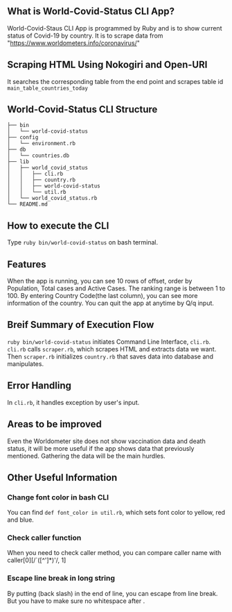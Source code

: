 ## What is World-Covid-Status CLI App?

World-Covid-Staus CLI App is programmed by Ruby and is to show current status of Covid-19 by country.
It is to scrape data from "https://www.worldometers.info/coronavirus/"

## Scraping HTML Using Nokogiri and Open-URI
It searches the corresponding table from the end point and scrapes table id `main_table_countries_today`

## World-Covid-Status CLI Structure
```
├── bin
│   └── world-covid-status
├── config
│   └── environment.rb
├── db
│   └── countries.db
├── lib
│   ├── world_covid_status
│   │   ├── cli.rb
│   │   ├── country.rb
│   │   ├── world-covid-status
│   │   └── util.rb
│   └── world_covid_status.rb
└── README.md
```

## How to execute the CLI
Type `ruby bin/world-covid-status` on bash terminal.

## Features
When the app is running, you can see 10 rows of offset, order by Population, Total cases and Active Cases.
The ranking range is between 1 to 100.
By entering Country Code(the last column), you can see more information of the country.
You can quit the app at anytime by Q/q input.

## Breif Summary of Execution Flow
`ruby bin/world-covid-status` initiates Command Line Interface, `cli.rb`.
`cli.rb` calls `scraper.rb`, which scrapes HTML and extracts data we want.
Then `scraper.rb` initializes `country.rb` that saves data into database and manipulates.

## Error Handling
In `cli.rb`, it handles exception by user's input.

## Areas to be improved
Even the Worldometer site does not show vaccination data and death status, it will be more useful if the app shows data that previously mentioned.
Gathering the data will be the main hurdles.

## Other Useful Information
### Change font color in bash CLI
You can find `def font_color in util.rb`, which sets font color to yellow, red and blue.

### Check caller function
When you need to check caller method, you can compare caller name with caller[0][/`([^']*)'/, 1]

### Escape line break in long string
By putting \(back slash) in the end of line, you can escape from line break.
But you have to make sure no whitespace after \.






